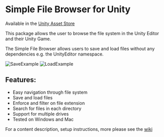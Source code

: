 # Simple File Browser for Unity

Available in the [Unity Asset Store](https://www.assetstore.unity3d.com/en/#!/content/98451)

This package allows the user to browse the file system in the Unity Editor and their Unity Game.  

The Simple File Browser allows users to save and load files without any dependencies e.g. the UnityEditor namespace.

![SaveExample](https://github.com/GracesGames/SimpleFileBrowser/blob/master/Images/Save.png)
![LoadExample](https://github.com/GracesGames/SimpleFileBrowser/blob/master/Images/Load.png)

## Features:

- Easy navigation through file system 
- Save and load files 
- Enforce and filter on file extension 
- Search for files in each directory 
- Support for multiple drives 
- Tested on Windows and Mac

For a content description, setup instructions, more please see the [wiki](https://github.com/GracesGames/SimpleFileBrowser/wiki)
